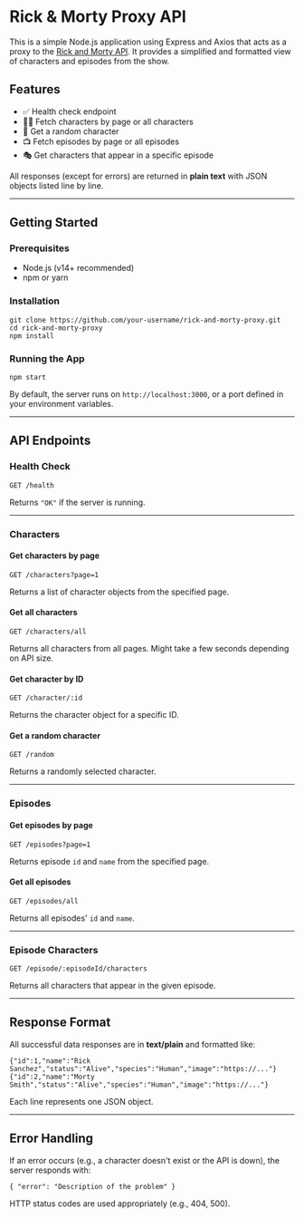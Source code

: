 # Rick & Morty Proxy API

This is a simple Node.js application using Express and Axios that acts as a proxy to the [Rick and Morty API](https://rickandmortyapi.com/). It provides a simplified and formatted view of characters and episodes from the show.

## Features

- ✅ Health check endpoint  
- 🧑‍🚀 Fetch characters by page or all characters  
- 🎲 Get a random character  
- 📺 Fetch episodes by page or all episodes  
- 🎭 Get characters that appear in a specific episode  

All responses (except for errors) are returned in **plain text** with JSON objects listed line by line.

---

## Getting Started

### Prerequisites

- Node.js (v14+ recommended)
- npm or yarn

### Installation

```
git clone https://github.com/your-username/rick-and-morty-proxy.git
cd rick-and-morty-proxy
npm install
```

### Running the App

```
npm start
```

By default, the server runs on `http://localhost:3000`, or a port defined in your environment variables.

---

## API Endpoints

### Health Check

```
GET /health
```

Returns `"OK"` if the server is running.

---

### Characters

#### Get characters by page

```
GET /characters?page=1
```

Returns a list of character objects from the specified page.

#### Get all characters

```
GET /characters/all
```

Returns all characters from all pages. Might take a few seconds depending on API size.

#### Get character by ID

```
GET /character/:id
```

Returns the character object for a specific ID.

#### Get a random character

```
GET /random
```

Returns a randomly selected character.

---

### Episodes

#### Get episodes by page

```
GET /episodes?page=1
```

Returns episode `id` and `name` from the specified page.

#### Get all episodes

```
GET /episodes/all
```

Returns all episodes' `id` and `name`.

---

### Episode Characters

```
GET /episode/:episodeId/characters
```

Returns all characters that appear in the given episode.

---

## Response Format

All successful data responses are in **text/plain** and formatted like:

```
{"id":1,"name":"Rick Sanchez","status":"Alive","species":"Human","image":"https://..."}
{"id":2,"name":"Morty Smith","status":"Alive","species":"Human","image":"https://..."}
```

Each line represents one JSON object.

---

## Error Handling

If an error occurs (e.g., a character doesn't exist or the API is down), the server responds with:

```
{ "error": "Description of the problem" }
```

HTTP status codes are used appropriately (e.g., 404, 500).

